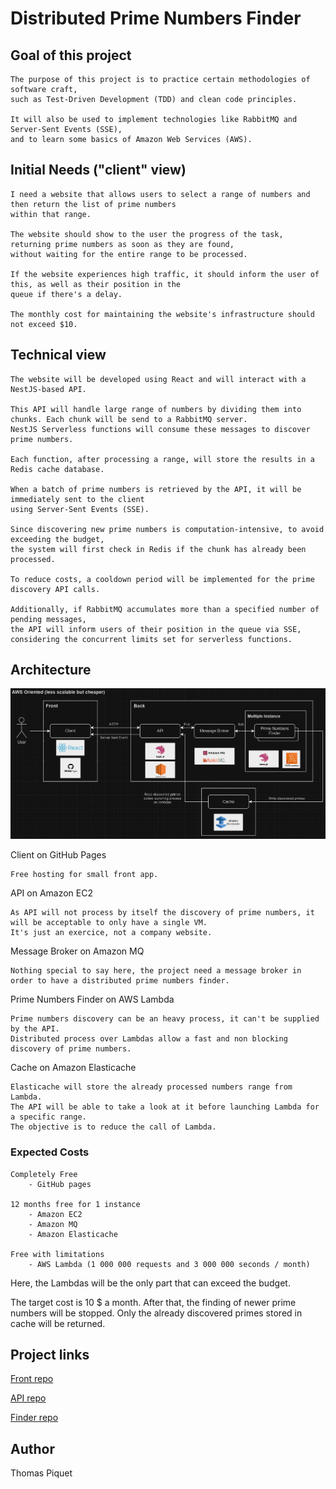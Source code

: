 # Distributed Prime Numbers Finder

## Goal of this project

```
The purpose of this project is to practice certain methodologies of software craft,
such as Test-Driven Development (TDD) and clean code principles.

It will also be used to implement technologies like RabbitMQ and Server-Sent Events (SSE),
and to learn some basics of Amazon Web Services (AWS).
```

## Initial Needs ("client" view)

```
I need a website that allows users to select a range of numbers and then return the list of prime numbers
within that range. 

The website should show to the user the progress of the task, returning prime numbers as soon as they are found,
without waiting for the entire range to be processed. 

If the website experiences high traffic, it should inform the user of this, as well as their position in the
queue if there's a delay.

The monthly cost for maintaining the website's infrastructure should not exceed $10.
```

## Technical view

```
The website will be developed using React and will interact with a NestJS-based API.

This API will handle large range of numbers by dividing them into chunks. Each chunk will be send to a RabbitMQ server.
NestJS Serverless functions will consume these messages to discover prime numbers.

Each function, after processing a range, will store the results in a Redis cache database.

When a batch of prime numbers is retrieved by the API, it will be immediately sent to the client 
using Server-Sent Events (SSE).

Since discovering new prime numbers is computation-intensive, to avoid exceeding the budget,
the system will first check in Redis if the chunk has already been processed.

To reduce costs, a cooldown period will be implemented for the prime discovery API calls.

Additionally, if RabbitMQ accumulates more than a specified number of pending messages,
the API will inform users of their position in the queue via SSE,
considering the concurrent limits set for serverless functions.
```

## Architecture 

![Architecture: AWS Oriented](assets/prime_numbers_arch.png?raw=true)

Client on GitHub Pages
```
Free hosting for small front app.
```

API on Amazon EC2
```
As API will not process by itself the discovery of prime numbers, it will be acceptable to only have a single VM.
It's just an exercice, not a company website.
```

Message Broker on Amazon MQ
```
Nothing special to say here, the project need a message broker in order to have a distributed prime numbers finder.
```

Prime Numbers Finder on AWS Lambda
```
Prime numbers discovery can be an heavy process, it can't be supplied by the API.
Distributed process over Lambdas allow a fast and non blocking discovery of prime numbers. 
```

Cache on Amazon Elasticache
```
Elasticache will store the already processed numbers range from Lambda.
The API will be able to take a look at it before launching Lambda for a specific range.
The objective is to reduce the call of Lambda.
```

### Expected Costs

```
Completely Free
    - GitHub pages
   
12 months free for 1 instance
    - Amazon EC2
    - Amazon MQ
    - Amazon Elasticache
    
Free with limitations
    - AWS Lambda (1 000 000 requests and 3 000 000 seconds / month)
```

Here, the Lambdas will be the only part that can exceed the budget.

The target cost is 10 $ a month. After that, the finding of newer prime numbers will be stopped. 
Only the already discovered primes stored in cache will be returned.

## Project links

[Front repo](https://github.com/thomaspiquet/prime-numbers-front)

[API repo](https://github.com/thomaspiquet/prime-numbers-api)

[Finder repo](https://github.com/thomaspiquet/prime-numbers-finder)

## Author

Thomas Piquet